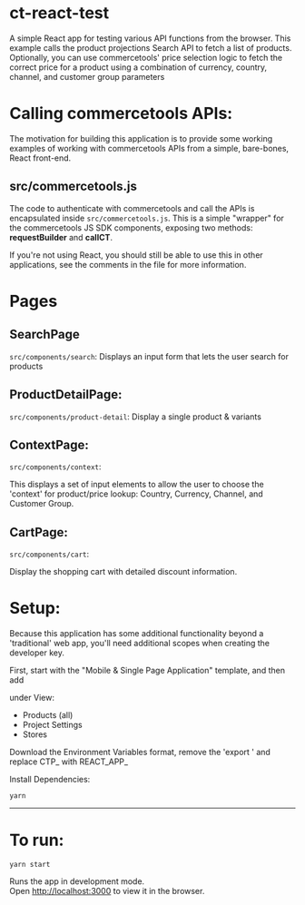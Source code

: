 # ct-react-test

A simple React app for testing various API functions from the browser.
This example calls the product projections Search API to fetch a list of products.
Optionally, you can use commercetools' price selection logic to fetch the correct price 
for a product using a combination of currency, country, channel, and customer group parameters

# Calling commercetools APIs:

The motivation for building this application is to provide some working examples of working with commercetools APIs from a simple, bare-bones, React front-end.  

## src/commercetools.js
The code to authenticate with commercetools and call the APIs is encapsulated inside ```src/commercetools.js```.  This is a simple "wrapper" for the commercetools JS SDK components, exposing two methods:  **requestBuilder** and **callCT**.  

If you're not using React, you should still be able to use this in other applications, see the comments in the file for more information.

# Pages

## SearchPage 
```src/components/search```:
Displays an input form that lets the user search for products

## ProductDetailPage:
```src/components/product-detail```:
Display a single product & variants

## ContextPage:
```src/components/context```:

This displays a set of input elements to allow the user to choose the 'context' for product/price lookup:  Country, Currency, Channel, and Customer Group.  

## CartPage:
```src/components/cart```:

Display the shopping cart with detailed discount information.

# Setup:

Because this application has some additional functionality beyond a 'traditional' web app, you'll need
additional scopes when creating the developer key.

First, start with the "Mobile & Single Page Application" template, and then add 

under View:
* Products (all)
* Project Settings
* Stores

Download the Environment Variables format, remove the 'export ' and replace CTP_ with REACT_APP_


Install Dependencies:

```yarn```

---
# To run:

`yarn start`

Runs the app in  development mode.\
Open [http://localhost:3000](http://localhost:3000) to view it in the browser.

